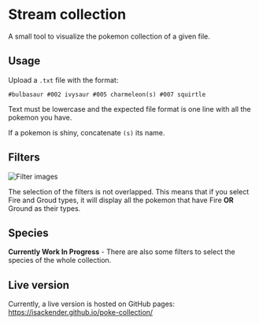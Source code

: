 # Stream collection

A small tool to visualize the pokemon collection of a given file.

## Usage

Upload a `.txt` file with the format:
```
#bulbasaur #002 ivysaur #005 charmeleon(s) #007 squirtle
```

Text must be lowercase and the expected file format is one line with all the pokemon you have. 

If a pokemon is shiny, concatenate `(s)` its name.

## Filters 

![Filter images](https://i.imgur.com/p72G5lI.png)

The selection of the filters is not overlapped. This means that if you select Fire and Groud types, it will display all the pokemon that have Fire **OR** Ground as their types.

## Species

**Currently Work In Progress** - There are also some filters to select the species of the whole collection. 

## Live version

Currently, a live version is hosted on GitHub pages: https://isackender.github.io/poke-collection/